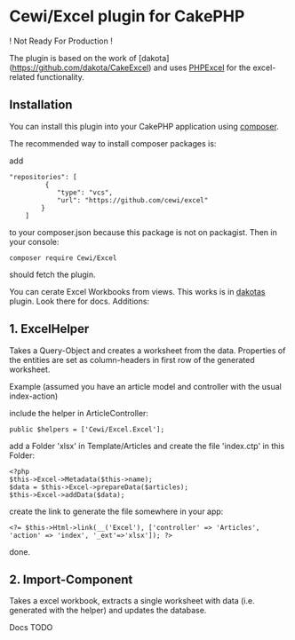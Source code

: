 # Cewi/Excel plugin for CakePHP

! Not  Ready For Production !  

The plugin is based on the work of [dakota]
(https://github.com/dakota/CakeExcel) and uses [PHPExcel](https://phpexcel.codeplex.com/) for the excel-related functionality. 

## Installation

You can install this plugin into your CakePHP application using [composer](http://getcomposer.org).

The recommended way to install composer packages is:

add 

    "repositories": [
             {
                "type": "vcs",
                "url": "https://github.com/cewi/excel"
            }
        ] 
        
 to your composer.json because this package is not on packagist. Then in your console:

```
composer require Cewi/Excel
```

should fetch the plugin.

You can cerate Excel Workbooks from views. This works is in [dakotas](https://github.com/dakota/CakeExcel) plugin. Look there for docs. Additions:

## 1. ExcelHelper
Takes a Query-Object and creates a worksheet from the data. Properties of the entities are set as column-headers in first row of the generated worksheet.

Example (assumed you have an article model and controller with the usual index-action) 

include the helper in ArticleController:

    public $helpers = ['Cewi/Excel.Excel'];

add a Folder 'xlsx' in Template/Articles and create the file 'index.ctp' in this Folder:
    
    <?php
    $this->Excel->Metadata($this->name);
    $data = $this->Excel->prepareData($articles);
    $this->Excel->addData($data);
    
create the link to generate the file somewhere in your app: 

    <?= $this->Html->link(__('Excel'), ['controller' => 'Articles', 'action' => 'index', '_ext'=>'xlsx']); ?>

done.

## 2. Import-Component

Takes a excel workbook, extracts a single worksheet with data (i.e. generated with the helper) and updates the database. 

Docs TODO
